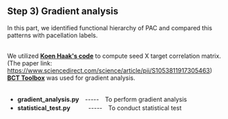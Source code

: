 ## Step 3) Gradient analysis ##
In this part, we identified functional hierarchy of PAC and compared this patterns with pacellation labels.<br /><br />

We utilized **[Koen Haak's code](https://github.com/koenhaak/congrads)** to compute seed X target correlation matrix.<br />
(The paper link: https://www.sciencedirect.com/science/article/pii/S1053811917305463)<br />
**[BCT Toolbox](https://sites.google.com/site/bctnet/)** was used for gradient analysis.<br /><br />

- **gradient_analysis.py**　-----　To perform gradient analysis<br />
- **statistical_test.py**　　　-----　To conduct statistical test<br /><br />
